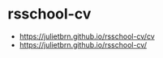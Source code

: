 # rsschool-cv
* https://julietbrn.github.io/rsschool-cv/cv
* https://julietbrn.github.io/rsschool-cv/